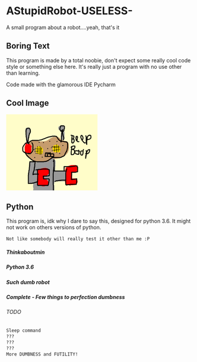 # AStupidRobot-USELESS-
A small program about a robot....yeah,  that's it


## Boring Text

This program is made by a total noobie, don't expect some really cool code style or something else here.
It's really just a program with no use other than learning.

Code made with the glamorous IDE Pycharm

## Cool Image

![alt text](https://github.com/Thinkaboutmin/AStupidRobot-USELESS-/blob/master/Robot_Image.png)

## Python

This program is, idk why I dare to say this, designed for python 3.6. It might not work
on others versions of python.
```
Not like somebody will really test it other than me :P
```
##### Thinkaboutmin
##### Python 3.6
##### Such dumb robot
##### Complete - Few things to perfection dumbness

###### TODO
```
Sleep command
???
???
???
More DUMBNESS and FUTILITY!
```
